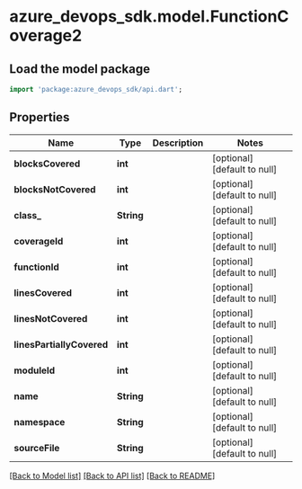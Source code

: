 # azure_devops_sdk.model.FunctionCoverage2

## Load the model package
```dart
import 'package:azure_devops_sdk/api.dart';
```

## Properties
Name | Type | Description | Notes
------------ | ------------- | ------------- | -------------
**blocksCovered** | **int** |  | [optional] [default to null]
**blocksNotCovered** | **int** |  | [optional] [default to null]
**class_** | **String** |  | [optional] [default to null]
**coverageId** | **int** |  | [optional] [default to null]
**functionId** | **int** |  | [optional] [default to null]
**linesCovered** | **int** |  | [optional] [default to null]
**linesNotCovered** | **int** |  | [optional] [default to null]
**linesPartiallyCovered** | **int** |  | [optional] [default to null]
**moduleId** | **int** |  | [optional] [default to null]
**name** | **String** |  | [optional] [default to null]
**namespace** | **String** |  | [optional] [default to null]
**sourceFile** | **String** |  | [optional] [default to null]

[[Back to Model list]](../README.md#documentation-for-models) [[Back to API list]](../README.md#documentation-for-api-endpoints) [[Back to README]](../README.md)



